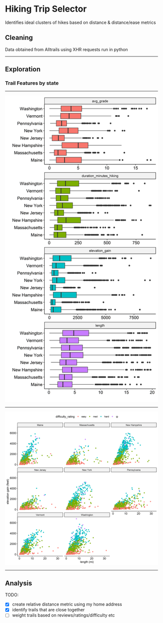 # Hiking Trip Selector

Identifies ideal clusters of hikes based on distance & distance/ease metrics


## Cleaning 

Data obtained from Alltrails using XHR requests run in python

---
## Exploration

### Trail Features by state

----

![img](viz/box_trail_features.png)

----

![img](viz/scatter_elevation_length.png)

 ----
## Analysis

TODO: 
- [x] create relative distance metric using my home address 
- [x] identify trails that are close together
- [ ] weight trails based on reviews/ratings/difficulty etc
